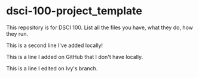 # dsci-100-project_template

This repository is for DSCI 100.
List all the files you have, what they do, how they run.

This is a second line I've added locally!

This is a line I added on GitHub that I don't have locally.

This is a line I edited on Ivy's branch.